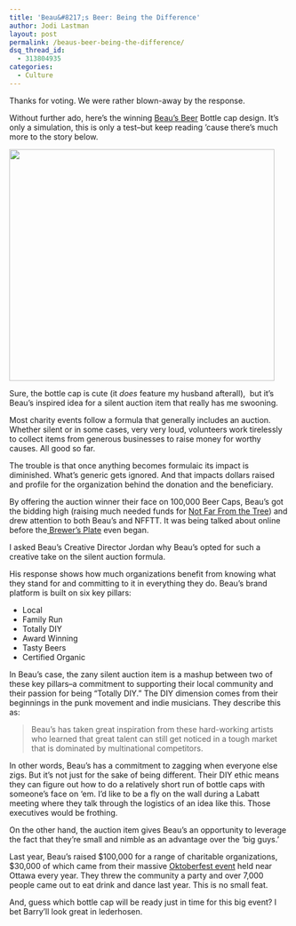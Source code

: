 ```yaml
---
title: 'Beau&#8217;s Beer: Being the Difference'
author: Jodi Lastman
layout: post
permalink: /beaus-beer-being-the-difference/
dsq_thread_id:
  - 313804935
categories:
  - Culture
---
```

Thanks for voting. We were rather blown-away by the response.

Without further ado, here&#8217;s the winning [Beau&#8217;s Beer][1] Bottle cap design. It&#8217;s only a simulation, this is only a test&#8211;but keep reading &#8217;cause there&#8217;s much more to the story below.

<a rel="attachment wp-att-5373" href="http://hypenotic.com/meaning-fulmarketing/5328/beaus-beer-being-the-difference/attachment/screen-shot-2011-05-25-at-3-52-45-pm"><img class="aligncenter size-full wp-image-5373" title="Screen shot 2011-05-25 at 3.52.45 PM" src="http://hypenotic.com/wordpress/wp-content/uploads/2011/05/Screen-shot-2011-05-25-at-3.52.45-PM.png" alt="" width="477" height="417" /></a>

Sure, the bottle cap is cute (it *does* feature my husband afterall),  but it&#8217;s Beau&#8217;s inspired idea for a silent auction item that really has me swooning.

Most charity events follow a formula that generally includes an auction. Whether silent or in some cases, very very loud, volunteers work tirelessly to collect items from generous businesses to raise money for worthy causes. All good so far.

The trouble is that once anything becomes formulaic its impact is diminished. What&#8217;s generic gets ignored. And that impacts dollars raised and profile for the organization behind the donation and the beneficiary.

By offering the auction winner their face on 100,000 Beer Caps, Beau&#8217;s got the bidding high (raising much needed funds for [Not Far From the Tree][2]) and drew attention to both Beau&#8217;s and NFFTT. It was being talked about online before the[ Brewer&#8217;s Plate][3] even began.

I asked Beau&#8217;s Creative Director Jordan why Beau&#8217;s opted for such a creative take on the silent auction formula.

His response shows how much organizations benefit from knowing what they stand for and committing to it in everything they do. Beau&#8217;s brand platform is built on six key pillars:

*   Local
*   Family Run
*   Totally DIY
*   Award Winning
*   Tasty Beers
*   Certified Organic

In Beau&#8217;s case, the zany silent auction item is a mashup between two of these key pillars&#8211;a commitment to supporting their local community and their passion for being &#8220;Totally DIY.&#8221; The DIY dimension comes from their beginnings in the punk movement and indie musicians. They describe this as:

> Beau&#8217;s has taken great inspiration from these hard-working artists who learned that great talent can still get noticed in a tough market that is dominated by multinational competitors.

In other words, Beau&#8217;s has a commitment to zagging when everyone else zigs. But it&#8217;s not just for the sake of being different. Their DIY ethic means they can figure out how to do a relatively short run of bottle caps with someone&#8217;s face on &#8216;em. I&#8217;d like to be a fly on the wall during a Labatt meeting where they talk through the logistics of an idea like this. Those executives would be frothing.

On the other hand, the auction item gives Beau&#8217;s an opportunity to leverage the fact that they&#8217;re small and nimble as an advantage over the &#8216;big guys.&#8217;

Last year, Beau&#8217;s raised $100,000 for a range of charitable organizations, $30,000 of which came from their massive [Oktoberfest event][4] held near Ottawa every year. They threw the community a party and over 7,000 people came out to eat drink and dance last year. This is no small feat.

And, guess which bottle cap will be ready just in time for this big event? I bet Barry&#8217;ll look great in lederhosen.

 [1]: http://www.beaus.ca/
 [2]: http://www.notfarfromthetree.org/
 [3]: http://www.brewersplatetoronto.org/
 [4]: http://www.flickr.com/photos/47654696@N00/5051592446/